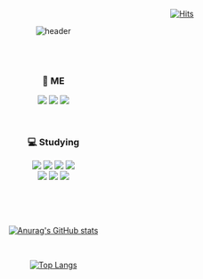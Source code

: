 <!--
**7581058/7581058** is a ✨ _special_ ✨ repository because its `README.md` (this file) appears on your GitHub profile.

Here are some ideas to get you started:

- 🔭 I’m currently working on ...
- 🌱 I’m currently learning ...
- 👯 I’m looking to collaborate on ...
- 🤔 I’m looking for help with ...
- 💬 Ask me about ...
- 📫 How to reach me: ...
- 😄 Pronouns: ...
- ⚡ Fun fact: ...
-->
<div align="right">
  
[![Hits](https://hits.seeyoufarm.com/api/count/incr/badge.svg?url=https%3A%2F%2Fgithub.com%2Fdkssud8150%2F&count_bg=%232AB4E5D6&title_bg=%23555555&icon=&icon_color=%23E7E7E7&title=views&edge_flat=false)](https://hits.seeyoufarm.com)  
  
</div>

<div align="center">

![header](https://capsule-render.vercel.app/api?type=rect&&color=57bcda&text=Thanks%20for%20visiting!&height=80&animation=twinkling&fontColor=20232a&fontSize=40&stroke=ffffff&strokeWidth=0)
 

<br><br>

### :baby_chick: ME 
<img src="https://img.shields.io/badge/Tstory-000000?style=flat&logo=tistory&logoColor=white"/></a>
<img src="https://img.shields.io/badge/instagram-E4405F?style=flat&logo=instagram&logoColor=white"/></a>
<img src="https://img.shields.io/badge/mail-EA4335?style=flat&logo=gmail&logoColor=white"/></a>

<br>

### :computer: Studying
<img src="https://img.shields.io/badge/html5-E34F26?style=flat&logo=html5&logoColor=white"/></a>
<img src="https://img.shields.io/badge/css3-1572B6?style=flat&logo=css3&logoColor=white"/></a>
<img src="https://img.shields.io/badge/javascript-F7DF1E?style=flat&logo=javascript&logoColor=white"/></a>
<img src="https://img.shields.io/badge/react-61DAFB?style=flat&logo=react&logoColor=white"/></a>
<br>
<img src="https://img.shields.io/badge/typescript-3178C6?style=flat&logo=typescript&logoColor=white"/></a>
<img src="https://img.shields.io/badge/vue.js-4FC08D?style=flat&logo=vuedotjs&logoColor=white"/></a>
<img src="https://img.shields.io/badge/sass-CC6699?style=flat&logo=sass&logoColor=white"/></a>



<br><br><br>

[![Anurag's GitHub stats](https://github-readme-stats.vercel.app/api?username=7581058&count_private=true&show_icons=true&theme=react)](https://github.com/anuraghazra/github-readme-stats)

<br>

[![Top Langs](https://github-readme-stats.vercel.app/api/top-langs/?username=7581058&layout=compact&theme=react)](https://github.com/anuraghazra/github-readme-stats)

<!-- [![trophy](https://github-profile-trophy.vercel.app/?username=dkssud8150&theme=flat&column=7)](https://github.com/dkssud8150/)
   -->
</div>
